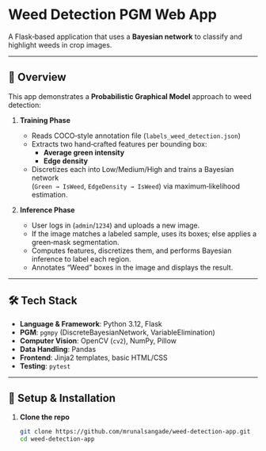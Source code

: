 # Weed Detection PGM Web App

A Flask‑based application that uses a **Bayesian network** to classify and highlight weeds in crop images.

---

## 📖 Overview

This app demonstrates a **Probabilistic Graphical Model** approach to weed detection:

1. **Training Phase**  
   - Reads COCO‑style annotation file (`labels_weed_detection.json`)  
   - Extracts two hand‑crafted features per bounding box:  
     - **Average green intensity**  
     - **Edge density**  
   - Discretizes each into Low/Medium/High and trains a Bayesian network  
     (`Green → IsWeed`, `EdgeDensity → IsWeed`) via maximum‑likelihood estimation.

2. **Inference Phase**  
   - User logs in (`admin`/`1234`) and uploads a new image.  
   - If the image matches a labeled sample, uses its boxes; else applies a green‑mask segmentation.  
   - Computes features, discretizes them, and performs Bayesian inference to label each region.  
   - Annotates “Weed” boxes in the image and displays the result.

---

## 🛠️ Tech Stack

- **Language & Framework**: Python 3.12, Flask  
- **PGM**: `pgmpy` (DiscreteBayesianNetwork, VariableElimination)  
- **Computer Vision**: OpenCV (`cv2`), NumPy, Pillow  
- **Data Handling**: Pandas  
- **Frontend**: Jinja2 templates, basic HTML/CSS  
- **Testing**: `pytest`  

---

## 🚀 Setup & Installation

1. **Clone the repo**  
   ```bash
   git clone https://github.com/mrunalsangade/weed-detection-app.git
   cd weed-detection-app
